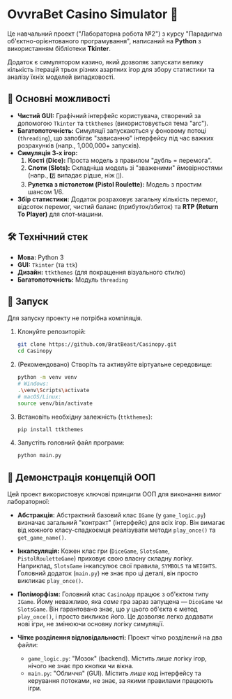 # OvvraBet Casino Simulator 🎰

Це навчальний проект ("Лабораторна робота №2") з курсу "Парадигма об'єктно-орієнтованого програмування", написаний на **Python** з використанням бібліотеки **Tkinter**.

Додаток є симулятором казино, який дозволяє запускати велику кількість ітерацій трьох різних азартних ігор для збору статистики та аналізу їхніх моделей випадковості.



## 🎯 Основні можливості

* **Чистий GUI:** Графічний інтерфейс користувача, створений за допомогою `Tkinter` та `ttkthemes` (використовується тема "arc").
* **Багатопоточність:** Симуляції запускаються у фоновому потоці (`threading`), що запобігає "зависанню" інтерфейсу під час важких розрахунків (напр., 1,000,000+ запусків).
* **Симуляція 3-х ігор:**
    1.  **Кості (Dice):** Проста модель з правилом "дубль = перемога".
    2.  **Слоти (Slots):** Складніша модель зі "зваженими" ймовірностями (напр., `7️⃣` випадає рідше, ніж `🍒`).
    3.  **Рулетка з пістолетом (Pistol Roulette):** Модель з простим шансом 1/6.
* **Збір статистики:** Додаток розраховує загальну кількість перемог, відсоток перемог, чистий баланс (прибуток/збиток) та **RTP (Return To Player)** для слот-машини.

## 🛠️ Технічний стек

* **Мова:** Python 3
* **GUI:** `Tkinter` (та `ttk`)
* **Дизайн:** `ttkthemes` (для покращення візуального стилю)
* **Багатопоточність:** Модуль `threading`

## 🚀 Запуск

Для запуску проекту не потрібна компіляція.

1.  Клонуйте репозиторій:
    ```bash
    git clone https://github.com/BratBeast/Casinopy.git
    cd Casinopy
    ```

2.  (Рекомендовано) Створіть та активуйте віртуальне середовище:
    ```bash
    python -m venv venv
    # Windows:
    .\venv\Scripts\activate
    # macOS/Linux:
    source venv/bin/activate
    ```

3.  Встановіть необхідну залежність (`ttkthemes`):
    ```bash
    pip install ttkthemes
    ```

4.  Запустіть головний файл програми:
    ```bash
    python main.py
    ```

## 🧠 Демонстрація концепцій ООП

Цей проект використовує ключові принципи ООП для виконання вимог лабораторної:

* **Абстракція:**
    Абстрактний базовий клас `IGame` (у `game_logic.py`) визначає загальний "контракт" (інтерфейс) для всіх ігор. Він вимагає від кожного класу-спадкоємця реалізувати методи `play_once()` та `get_game_name()`.

* **Інкапсуляція:**
    Кожен клас гри (`DiceGame`, `SlotsGame`, `PistolRouletteGame`) приховує свою власну складну логіку. Наприклад, `SlotsGame` інкапсулює свої правила, `SYMBOLS` та `WEIGHTS`. Головний додаток (`main.py`) не знає про ці деталі, він просто викликає `play_once()`.

* **Поліморфізм:**
    Головний клас `CasinoApp` працює з об'єктом типу `IGame`. Йому неважливо, яка *саме* гра зараз запущена — `DiceGame` чи `SlotsGame`. Він гарантовано знає, що у цього об'єкта є метод `play_once()`, і просто викликає його. Це дозволяє легко додавати нові ігри, не змінюючи основну логіку симуляції.

* **Чітке розділення відповідальності:**
    Проект чітко розділений на два файли:
    * `game_logic.py`: "Мозок" (backend). Містить *лише* логіку ігор, нічого не знає про кнопки чи вікна.
    * `main.py`: "Обличчя" (GUI). Містить *лише* код інтерфейсу та керування потоками, не знає, за якими правилами працюють ігри.